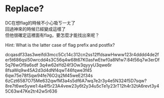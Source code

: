 # Replace?

DC在想flag的時候不小心吸ㄎ一ㄤ了    
回過神來的時候已經變成這樣了    
但他很確定這裡面有flag，要怎麼才能找出來呢？

Hint: What is the latter case of flag prefix and postfix?

dcqasdf33as3weifdi3mcc5Cc14c312cn2ss12ffdsawHwww123r4dddd4de2fer5t686qsI50wrcdd4s3C56q4w68t67K0asfwEtwf0a8Nfw7:84t56q7w3erDf5q76wOf9a6sdf 3q4w62eYd24f3Ow3qyyyU3qwe6r 8fsaWq9w45A2d3d4dNf4qwT46fqwe3f45 6qw75e78fSqw94fe76O2q2M45weE2f34s 6zCzt6587O75Me632qwfM3a4s5df6A7wq7e2r3y4e5N324f5D7sqw?8re7t6we5ywe1:4a4f5r23A4vew23y6t2y34u5cTe1y23rT12h4r32tA6revt3y45C63w47Ke2tr42w5r636
